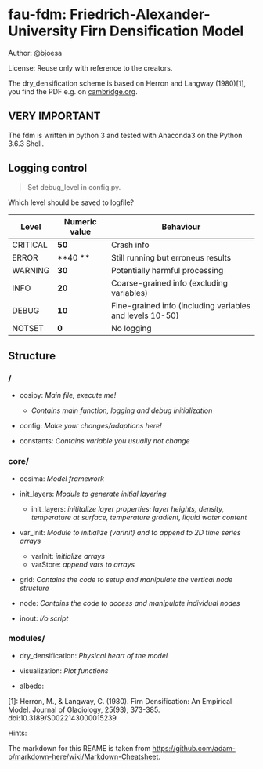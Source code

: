 # fau-fdm: Friedrich-Alexander-University Firn Densification Model
    
Author: @bjoesa
    
License: Reuse only with reference to the creators.

The dry_densification scheme is based on Herron and Langway (1980)[1],
you find the PDF e.g. on [cambridge.org](https://www.cambridge.org/core/journals/journal-of-glaciology/article/firn-densification-an-empirical-model/C9A2B038004A938670B689A6DAE6D89E).

## VERY IMPORTANT
The fdm is written in python 3 and tested with Anaconda3 on the Python 3.6.3 Shell.

## Logging control

> Set debug_level in config.py.

Which level should be saved to logfile?

| Level	    | Numeric value | Behaviour							                        |
| ---	    | ---           | ---								                        |
| CRITICAL	| **50**        | Crash info							                    |
| ERROR 	| **40 **       | Still running but erroneus results				        |
| WARNING	| **30**        | Potentially harmful processing				            |
| INFO	    | **20**        | Coarse-grained info (excluding variables)			        |
| DEBUG	    | **10**        | Fine-grained info (including variables and levels 10-50) 	|
| NOTSET	| **0**         | No logging							                    |
     
## Structure

### /

- cosipy: *Main file, execute me!*

    - *Contains main function, logging and debug initialization*


- config: *Make your changes/adaptions here!*

- constants: *Contains variable you usually not change*

### core/

- cosima: *Model framework*

- init_layers: *Module to generate initial layering*

    - init_layers: *inititalize layer properties: layer heights, density, temperature at surface, temperature gradient, liquid water content*


- var_init: *Module to initialize (varInit) and to append to 2D time series arrays*

    - varInit: *initialize arrays*
    - varStore: *append vars to arrays*


- grid: *Contains the code to setup and manipulate the vertical node structure*

- node: *Contains the code to access and manipulate individual nodes*

- inout: *i/o script*

### modules/

- dry_densification: *Physical heart of the model*

- visualization: *Plot functions*

- albedo: 




[1]: Herron, M., & Langway, C. (1980). Firn Densification: An Empirical Model. Journal of Glaciology, 25(93), 373-385. doi:10.3189/S0022143000015239

Hints:

The markdown for this REAME is taken from https://github.com/adam-p/markdown-here/wiki/Markdown-Cheatsheet.
